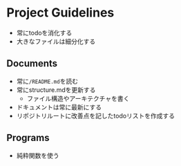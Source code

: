 # Project Guidelines

* 常にtodoを消化する
* 大きなファイルは細分化する

## Documents

* 常に`/README.md`を読む
* 常にstructure.mdを更新する
    * ファイル構造やアーキテクチャを書く
* ドキュメントは常に最新にする
* リポジトリルートに改善点を記したtodoリストを作成する

## Programs

* 純粋関数を使う
